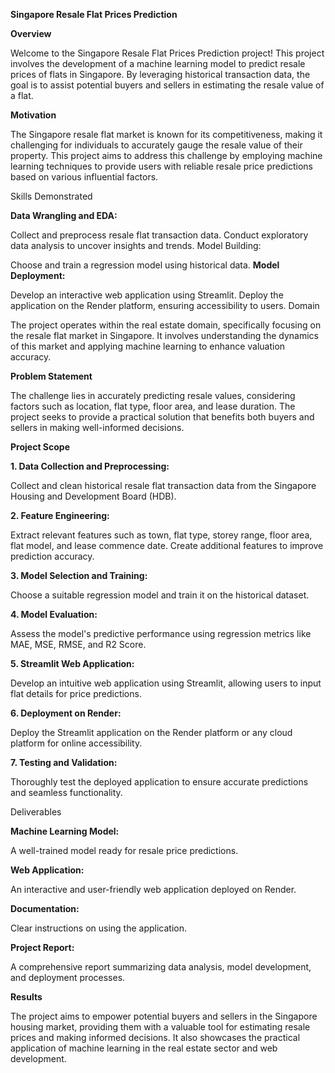 **Singapore Resale Flat Prices Prediction**

**Overview**

Welcome to the Singapore Resale Flat Prices Prediction project! This project involves the development of a machine learning model to predict resale prices of flats in Singapore. By leveraging historical transaction data, the goal is to assist potential buyers and sellers in estimating the resale value of a flat.

**Motivation**

The Singapore resale flat market is known for its competitiveness, making it challenging for individuals to accurately gauge the resale value of their property. This project aims to address this challenge by employing machine learning techniques to provide users with reliable resale price predictions based on various influential factors.

Skills Demonstrated

**Data Wrangling and EDA:**

Collect and preprocess resale flat transaction data.
Conduct exploratory data analysis to uncover insights and trends.
Model Building:

Choose and train a regression model using historical data.
**Model Deployment:**

Develop an interactive web application using Streamlit.
Deploy the application on the Render platform, ensuring accessibility to users.
Domain

The project operates within the real estate domain, specifically focusing on the resale flat market in Singapore. It involves understanding the dynamics of this market and applying machine learning to enhance valuation accuracy.

**Problem Statement**

The challenge lies in accurately predicting resale values, considering factors such as location, flat type, floor area, and lease duration. The project seeks to provide a practical solution that benefits both buyers and sellers in making well-informed decisions.

**Project Scope**

**1. Data Collection and Preprocessing:**

Collect and clean historical resale flat transaction data from the Singapore Housing and Development Board (HDB).

**2. Feature Engineering:**

Extract relevant features such as town, flat type, storey range, floor area, flat model, and lease commence date. Create additional features to improve prediction accuracy.

**3. Model Selection and Training:**

Choose a suitable regression model and train it on the historical dataset.

**4. Model Evaluation:**

Assess the model's predictive performance using regression metrics like MAE, MSE, RMSE, and R2 Score.

**5. Streamlit Web Application:**

Develop an intuitive web application using Streamlit, allowing users to input flat details for price predictions.

**6. Deployment on Render:**

Deploy the Streamlit application on the Render platform or any cloud platform for online accessibility.

**7. Testing and Validation:**

Thoroughly test the deployed application to ensure accurate predictions and seamless functionality.

Deliverables

**Machine Learning Model:**

A well-trained model ready for resale price predictions.

**Web Application:**

An interactive and user-friendly web application deployed on Render.

**Documentation:**

Clear instructions on using the application.

**Project Report:**

A comprehensive report summarizing data analysis, model development, and deployment processes.

**Results**

The project aims to empower potential buyers and sellers in the Singapore housing market, providing them with a valuable tool for estimating resale prices and making informed decisions. It also showcases the practical application of machine learning in the real estate sector and web development.

